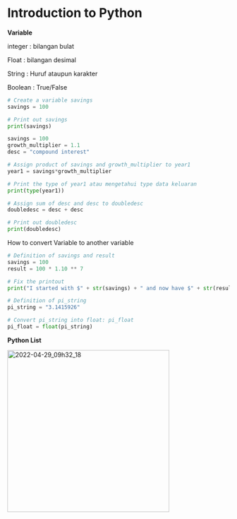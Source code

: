 # Introduction to Python 

**Variable**

integer : bilangan bulat 

Float : bilangan desimal 

String : Huruf ataupun karakter

Boolean : True/False

``` python 
# Create a variable savings
savings = 100

# Print out savings
print(savings)
```

```python 
savings = 100
growth_multiplier = 1.1
desc = "compound interest"

# Assign product of savings and growth_multiplier to year1
year1 = savings*growth_multiplier

# Print the type of year1 atau mengetahui type data keluaran
print(type(year1))

# Assign sum of desc and desc to doubledesc
doubledesc = desc + desc

# Print out doubledesc
print(doubledesc)
```

How to convert Variable to another variable 

``` python
# Definition of savings and result
savings = 100
result = 100 * 1.10 ** 7

# Fix the printout
print("I started with $" + str(savings) + " and now have $" + str(result) + ". Awesome!")

# Definition of pi_string
pi_string = "3.1415926"

# Convert pi_string into float: pi_float
pi_float = float(pi_string)
```
**Python List**

<img width="367" alt="2022-04-29_09h32_18" src="https://user-images.githubusercontent.com/87213160/165877095-5c558a50-55d4-44d2-84fc-5d5401d9fb87.png">

